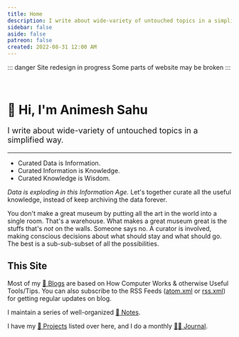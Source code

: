 ```yaml
---
title: Home
description: I write about wide-variety of untouched topics in a simplified way.
sidebar: false
aside: false
patreon: false
created: 2022-08-31 12:00 AM
---
```


::: danger Site redesign in progress
Some parts of website may be broken
:::

<br>

# 👋 Hi, I'm Animesh Sahu

<p style="font-size: 18px;">
I write about wide-variety of untouched topics in a simplified way.
</p>

---

* Curated Data is Information.
* Curated Information is Knowledge.
* Curated Knowledge is Wisdom.

*Data is exploding in this Information Age.* Let's together curate all the useful knowledge, instead of keep archiving the data forever.

<Quote author="Rework (Book)">

You don't make a great museum by putting all the art in the world into a single room. That's a warehouse. What makes a great museum great is the stuffs that's <i>not</i> on the walls. Someone says no. A curator is involved, making conscious decisions about what should stay and what should go. The best is a sub-sub-subset of all the possibilities.

</Quote>

## This Site

Most of my [📝 Blogs](/blogs/index.md) are based on How Computer Works & otherwise Useful Tools/Tips. You can also subscribe to the RSS Feeds ([atom.xml](/atom.xml) or [rss.xml](/rss.xml)) for getting regular updates on blog.

I maintain a series of well-organized [📔 Notes](/notes/index.md).

I have my [🚀 Projects](/projects/index.md) listed over here, and I do a monthly [✍🏻 Journal](/journal/index.md).

